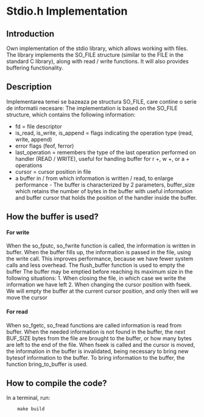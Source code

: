# Stdio.h Implementation

## Introduction

Own implementation of the stdio library, which allows working with files. The library implements the SO_FILE structure (similar to the FILE in the standard C library), along with read / write functions. It will also provides buffering functionality.

## Description

Implementarea temei se bazeaza pe structura SO_FILE, care contine o
serie de informatii necesare:
The implementation is based on the SO_FILE structure, which contains the following information:
- fd = file descriptor
- is_read, is_write, is_append = flags indicating the operation type (read, write, append)
- error flags (feof, ferror)
- last_operation = remembers the type of the last operation performed on
handler (READ / WRITE), useful for handling
buffer for r +, w +, or a + operations
- cursor = cursor position in file
- a buffer in / from which information is written / read, to enlarge
performance - The buffer is characterized by 2 parameters, buffer_size
which retains the number of bytes in the buffer with useful information and
buffer cursor that holds the position of the handler inside the 
buffer.


## How the buffer is used?

#### For write
When the so_fputc, so_fwrite function is called, the information is
written in buffer. When the buffer fills up, the information is passed
in the file, using the write call. This improves performance,
because we have fewer system calls and less overhead.
The flush_buffer function is used to empty the buffer
The buffer may be emptied before reaching its maximum size
in the following situations:
	1. When closing the file, in which case we write the information we have left
	2. When changing the cursor position with fseek. We will empty the buffer at the current cursor position, and only then will we move the cursor

#### For read
When so_fgetc, so_fread functions are called
information is read from buffer. When the needed information is not found in the
buffer, the next BUF_SIZE bytes from the file are brought to the buffer, or how many bytes are left
to the end of the file. When fseek is called and the cursor is moved,
the information in the buffer is invalidated, being necessary to bring new bytesof 
information to the buffer. To bring information to the buffer, the 
function bring_to_buffer is used.

## How to compile the code?
In a terminal, run:
```
	make build
```








